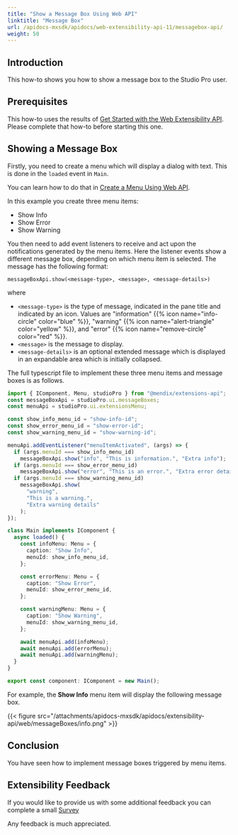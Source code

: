 ```yaml
---
title: "Show a Message Box Using Web API"
linktitle: "Message Box"
url: /apidocs-mxsdk/apidocs/web-extensibility-api-11/messagebox-api/
weight: 50
---
```


## Introduction

This how-to shows you how to show a message box to the Studio Pro user.

## Prerequisites

This how-to uses the results of [Get Started with the Web Extensibility API](/apidocs-mxsdk/apidocs/web-extensibility-api/getting-started/). Please complete that how-to before starting this one.

## Showing a Message Box

Firstly, you need to create a menu which will display a dialog with text. This is done in the `loaded` event in `Main`.

You can learn how to do that in [Create a Menu Using Web API](/apidocs-mxsdk/apidocs/web-extensibility-api/menu-api/).

In this example you create three menu items:

* Show Info
* Show Error
* Show Warning

You then need to add event listeners to receive and act upon the notifications generated by the menu items. Here the listener events show a different message box, depending on which menu item is selected. The message has the following format:

`messageBoxApi.show(<message-type>, <message>, <message-details>)`

where

* `<message-type>` is the type of message, indicated in the pane title and indicated by an icon. Values are "information" {{% icon name="info-circle" color="blue" %}}, "warning" {{% icon name="alert-triangle" color="yellow" %}}, and "error" {{% icon name="remove-circle" color="red" %}}.
* `<message>` is the message to display.
* `<message-details>` is an optional extended message which is displayed in an expandable area which is initially collapsed.  

The full typescript file to implement these three menu items and message boxes is as follows.

```typescript
import { IComponent, Menu, studioPro } from "@mendix/extensions-api";
const messageBoxApi = studioPro.ui.messageBoxes;
const menuApi = studioPro.ui.extensionsMenu;

const show_info_menu_id = "show-info-id";
const show_error_menu_id = "show-error-id";
const show_warning_menu_id = "show-warning-id";

menuApi.addEventListener("menuItemActivated", (args) => {
  if (args.menuId === show_info_menu_id)
    messageBoxApi.show("info", "This is information.", "Extra info");
  if (args.menuId === show_error_menu_id)
    messageBoxApi.show("error", "This is an error.", "Extra error details");
  if (args.menuId === show_warning_menu_id)
    messageBoxApi.show(
      "warning",
      "This is a warning.",
      "Extra warning details"
    );
});

class Main implements IComponent {
  async loaded() {
    const infoMenu: Menu = {
      caption: "Show Info",
      menuId: show_info_menu_id,
    };

    const errorMenu: Menu = {
      caption: "Show Error",
      menuId: show_error_menu_id,
    };

    const warningMenu: Menu = {
      caption: "Show Warning",
      menuId: show_warning_menu_id,
    };

    await menuApi.add(infoMenu);
    await menuApi.add(errorMenu);
    await menuApi.add(warningMenu);
  }
}

export const component: IComponent = new Main();
```

For example, the **Show Info** menu item will display the following message box.

{{< figure src="/attachments/apidocs-mxsdk/apidocs/extensibility-api/web/messageBoxes/info.png" >}}

## Conclusion

You have seen how to implement message boxes triggered by menu items.

## Extensibility Feedback

If you would like to provide us with some additional feedback you can complete a small [Survey](https://survey.alchemer.eu/s3/90801191/Extensibility-Feedback)

Any feedback is much appreciated.
